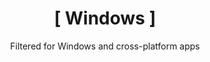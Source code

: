 
<h1 align="center">[ Windows ] </h1>
<p align="center">Filtered for Windows and cross-platform apps</p>
